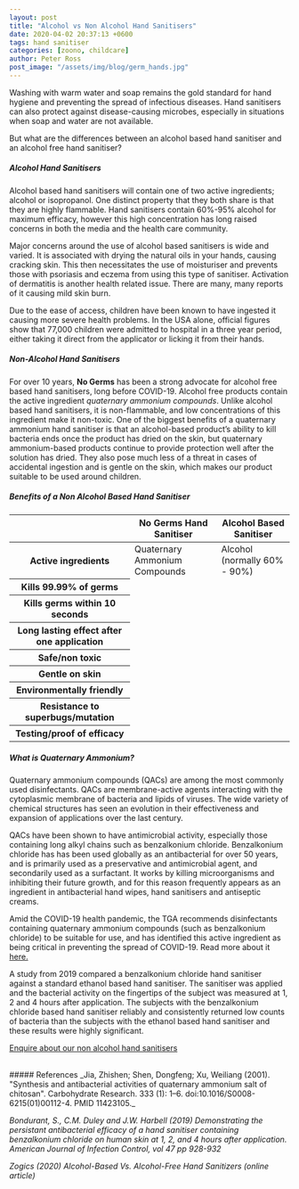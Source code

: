 ```yaml
---
layout: post
title: "Alcohol vs Non Alcohol Hand Sanitisers"
date: 2020-04-02 20:37:13 +0600
tags: hand sanitiser
categories: [zoono, childcare]
author: Peter Ross
post_image: "/assets/img/blog/germ_hands.jpg"
---
```


Washing with warm water and soap remains the gold standard for hand hygiene and preventing the spread of infectious diseases. Hand sanitisers can also protect against disease-causing microbes, especially in situations when soap and water are not available.

But what are the differences between an alcohol based hand sanitiser and an alcohol free hand sanitiser?

##### Alcohol Hand Sanitisers
Alcohol based hand sanitisers will contain one of two active ingredients; alcohol or isopropanol. One distinct property that they both share is that they are highly flammable. Hand sanitisers contain 60%-95% alcohol for maximum efficacy, however this high concentration has long raised concerns in both the media and the health care community.  

Major concerns around the use of alcohol based sanitisers is wide and varied. It is associated with drying the natural oils in your hands, causing cracking skin. This then necessitates the use of moisturiser and prevents those with psoriasis and eczema from using this type of sanitiser. Activation of dermatitis is another health related issue. There are many, many reports of it causing mild skin burn.

Due to the ease of access, children have been known to have ingested it causing more severe health problems. In the USA alone, official figures show that 77,000 children were admitted to hospital in a three year period, either taking it direct from the applicator or licking it from their hands.

##### Non-Alcohol Hand Sanitisers
For over 10 years, **No Germs** has been a strong advocate for alcohol free based hand sanitisers, long before COVID-19. Alcohol free products contain the active ingredient _quaternary ammonium compounds_. Unlike alcohol based hand sanitisers, it is non-flammable, and low concentrations of this ingredient make it non-toxic. One of the biggest benefits of a quaternary ammonium hand sanitiser is that an alcohol-based product’s ability to kill bacteria ends once the product has dried on the skin, but quaternary ammonium-based products continue to provide protection well after the solution has dried. They also pose much less of a threat in cases of accidental ingestion and is gentle on the skin, which makes our product suitable to be used around children.

##### Benefits of a Non Alcohol Based Hand Sanitiser

<table class="table benefits">
  <thead>
    <tr>
      <th scope="col"></th>
      <th id="nogerms" scope="col">No Germs Hand Sanitiser</th>
      <th id="alcohol" scope="col">Alcohol Based Sanitiser</th>
    </tr>
  </thead>
  <tbody>
    <tr>
      <th scope="row">Active ingredients</th>
      <td class="text-center">Quaternary Ammonium Compounds</td>
      <td class="text-center">Alcohol (normally 60% - 90%)</td>
    </tr>
    <tr>
      <th scope="row">Kills 99.99% of germs</th>
      <td class="text-center"><i class="fas fa-check fa-2x"></i></td>
      <td class="text-center"><i class="fas fa-check fa-2x"></i></td>
    </tr>
    <tr>
      <th scope="row">Kills germs within 10 seconds</th>
      <td class="text-center"><i class="fas fa-check fa-2x"></i></td>
      <td class="text-center"><i class="fas fa-check fa-2x"></i></td>
    </tr>
    <tr>
      <th scope="row">Long lasting effect after one application</th>
      <td class="text-center"><i class="fas fa-check fa-2x"></i></td>
      <td class="text-center"><i class="fas fa-times fa-2x"></i></td>
    </tr>
    <tr>
      <th scope="row">Safe/non toxic</th>
      <td class="text-center"><i class="fas fa-check fa-2x"></i></td>
      <td class="text-center"><i class="fas fa-times fa-2x"></i></td>
    </tr>
    <tr>
      <th scope="row">Gentle on skin</th>
      <td class="text-center"><i class="fas fa-check fa-2x"></i></td>
      <td class="text-center"><i class="fas fa-times fa-2x"></i></td>
    </tr>
    <tr>
      <th scope="row">Environmentally friendly</th>
      <td class="text-center"><i class="fas fa-check fa-2x"></i></td>
      <td class="text-center"><i class="fas fa-times fa-2x"></i></td>
    </tr>
    <tr>
      <th scope="row">Resistance to superbugs/mutation</th>
      <td class="text-center"><i class="fas fa-check fa-2x"></i></td>
      <td class="text-center"><i class="fas fa-times fa-2x"></i></td>
    </tr>
    <tr>
      <th scope="row">Testing/proof of efficacy</th>
      <td class="text-center"><i class="fas fa-check fa-2x"></i></td>
      <td class="text-center"><i class="fas fa-times fa-2x"></i></td>
    </tr>
  </tbody>
</table>

##### What is Quaternary Ammonium?
Quaternary ammonium compounds (QACs) are among the most commonly used disinfectants. QACs are membrane-active agents interacting with the cytoplasmic membrane of bacteria and lipids of viruses. The wide variety of chemical structures has seen an evolution in their effectiveness and expansion of applications over the last century.

QACs have been shown to have antimicrobial activity, especially those containing long alkyl chains such as benzalkonium chloride. Benzalkonium chloride has has been used globally as an antibacterial for over 50 years, and is primarily used as a preservative and antimicrobial agent, and secondarily used as a surfactant. It works by killing microorganisms and inhibiting their future growth, and for this reason frequently appears as an ingredient in antibacterial hand wipes, hand sanitisers and antiseptic creams.

Amid the COVID-19 health pandemic, the TGA recommends disinfectants containing quaternary ammonium compounds (such as benzalkonium chloride) to be suitable for use, and has identified this active ingredient as being critical in preventing the spread of COVID-19. Read more about it [here.](https://www.tga.gov.au/appropriate-use-disinfectants-information-consumers-health-professionals-and-healthcare-facilities)

A study from 2019 compared a benzalkonium chloride hand sanitiser against a standard ethanol based hand sanitiser. The sanitiser was applied and the bacterial activity on the fingertips of the subject was measured at 1, 2 and 4 hours after application. The subjects with the benzalkonium chloride based hand sanitiser reliably and consistently returned low counts of bacteria than the subjects with the ethanol based hand sanitiser and these results were highly significant.

<p>
  <a href="/commercial/hand-sanitiser" class="btn">Enquire about our non alcohol hand sanitisers</a>
</p>
<br>
##### References
_Jia, Zhishen; Shen, Dongfeng; Xu, Weiliang (2001). "Synthesis and antibacterial
activities of quaternary ammonium salt of chitosan". Carbohydrate Research. 333 (1):
1–6. doi:10.1016/S0008-6215(01)00112-4. PMID 11423105._

_Bondurant, S., C.M. Duley and J.W. Harbell (2019) Demonstrating the persistant antibacterial efficacy of a hand sanitiser containing benzalkonium chloride on human skin at 1, 2, and 4 hours after application. American Journal of Infection Control, vol 47 pp 928-932_

_Zogics (2020) Alcohol-Based Vs. Alcohol-Free Hand Sanitizers (online article)_
